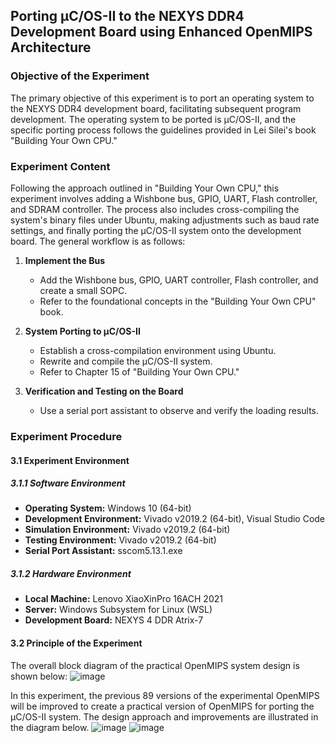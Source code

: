 ## Porting µC/OS-II to the NEXYS DDR4 Development Board using Enhanced OpenMIPS Architecture

### Objective of the Experiment

The primary objective of this experiment is to port an operating system to the NEXYS DDR4 development board, facilitating subsequent program development. The operating system to be ported is µC/OS-II, and the specific porting process follows the guidelines provided in Lei Silei's book "Building Your Own CPU."

### Experiment Content

Following the approach outlined in "Building Your Own CPU," this experiment involves adding a Wishbone bus, GPIO, UART, Flash controller, and SDRAM controller. The process also includes cross-compiling the system's binary files under Ubuntu, making adjustments such as baud rate settings, and finally porting the µC/OS-II system onto the development board. The general workflow is as follows:

1. **Implement the Bus**
   - Add the Wishbone bus, GPIO, UART controller, Flash controller, and create a small SOPC.
   - Refer to the foundational concepts in the "Building Your Own CPU" book.

2. **System Porting to µC/OS-II**
   - Establish a cross-compilation environment using Ubuntu.
   - Rewrite and compile the µC/OS-II system.
   - Refer to Chapter 15 of "Building Your Own CPU."

3. **Verification and Testing on the Board**
   - Use a serial port assistant to observe and verify the loading results.
  
### Experiment Procedure

#### 3.1 Experiment Environment

##### 3.1.1 Software Environment
- **Operating System:** Windows 10 (64-bit)
- **Development Environment:** Vivado v2019.2 (64-bit), Visual Studio Code
- **Simulation Environment:** Vivado v2019.2 (64-bit)
- **Testing Environment:** Vivado v2019.2 (64-bit)
- **Serial Port Assistant:** sscom5.13.1.exe

##### 3.1.2 Hardware Environment
- **Local Machine:** Lenovo XiaoXinPro 16ACH 2021
- **Server:** Windows Subsystem for Linux (WSL)
- **Development Board:** NEXYS 4 DDR Atrix-7

#### 3.2 Principle of the Experiment

The overall block diagram of the practical OpenMIPS system design is shown below:
![image](https://github.com/WinstonLiyt/mips2-c-os-II/assets/104308117/9610931a-3839-494d-b141-6709fc62d8fb)

In this experiment, the previous 89 versions of the experimental OpenMIPS will be improved to create a practical version of OpenMIPS for porting the µC/OS-II system. The design approach and improvements are illustrated in the diagram below.
![image](https://github.com/WinstonLiyt/mips2-c-os-II/assets/104308117/42f59f55-35a2-444b-b752-20087789fe29)
![image](https://github.com/WinstonLiyt/mips2-c-os-II/assets/104308117/731a69e7-ae4a-46bd-a917-4007d9eec522)
